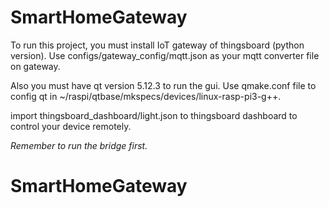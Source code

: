 # SmartHomeGateway

To run this project, you must install IoT gateway of thingsboard (python version).
Use configs/gateway_config/mqtt.json as your mqtt converter file on gateway.

Also you must have qt version 5.12.3 to run the gui. Use qmake.conf file to config qt in ~/raspi/qtbase/mkspecs/devices/linux-rasp-pi3-g++.

import thingsboard_dashboard/light.json to thingsboard dashboard to control your device remotely.

*Remember to run the bridge first.*







# SmartHomeGateway
